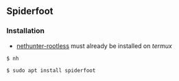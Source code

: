 ## Spiderfoot

### Installation

* [nethunter-rootless](../nethunter-rootless) must already be installed on _termux_ 

```
$ nh
```
```
$ sudo apt install spiderfoot
```
